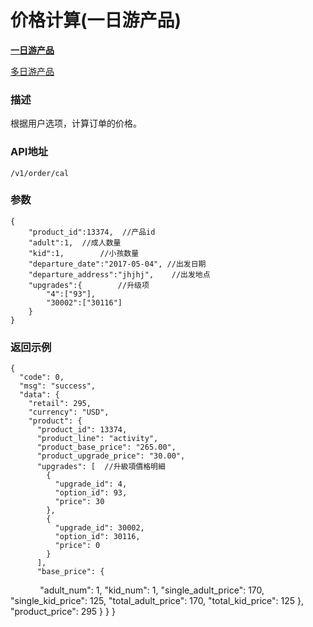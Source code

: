 # 价格计算(一日游产品)

**[一日游产品](./cal_activity.md)**

[多日游产品](./cal_tour.md)

### 描述
根据用户选项，计算订单的价格。

### API地址

	/v1/order/cal
	
### 参数

	{
		"product_id":13374,  //产品id
		"adult":1,	//成人数量
		"kid":1,		//小孩数量
		"departure_date":"2017-05-04", //出发日期
		"departure_address":"jhjhj",	//出发地点
		"upgrades":{		//升级项
			"4":["93"],
			"30002":["30116"]
		}
	}
	
### 返回示例

	{
	  "code": 0,
	  "msg": "success",
	  "data": {
	    "retail": 295,
	    "currency": "USD",
	    "product": {
	      "product_id": 13374,
	      "product_line": "activity",
	      "product_base_price": "265.00",
	      "product_upgrade_price": "30.00",
	      "upgrades": [  //升級項價格明細
	        {
	          "upgrade_id": 4,
	          "option_id": 93,
	          "price": 30
	        },
	        {
	          "upgrade_id": 30002,
	          "option_id": 30116,
	          "price": 0
	        }
	      ],
	      "base_price": {
                "adult_num": 1,
                "kid_num": 1,
                "single_adult_price": 170,
                "single_kid_price": 125,
                "total_adult_price": 170,
                "total_kid_price": 125
              },
	      "product_price": 295
	    }
	  }
	}
